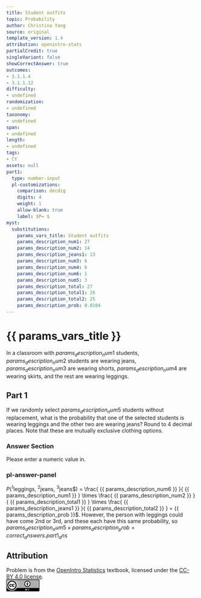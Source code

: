 ```yaml
---
title: Student outfits
topic: Probability
author: Christina Yang
source: original
template_version: 1.4
attribution: openintro-stats
partialCredit: true
singleVariant: false
showCorrectAnswer: true
outcomes:
- 3.1.1.4
- 3.1.1.12
difficulty:
- undefined
randomization:
- undefined
taxonomy:
- undefined
span:
- undefined
length:
- undefined
tags:
- CY
assets: null
part1:
  type: number-input
  pl-customizations:
    comparison: decdig
    digits: 4
    weight: 1
    allow-blank: true
    label: $P= $
myst:
  substitutions:
    params_vars_title: Student outfits
    params_description_num1: 27
    params_description_num2: 14
    params_description_jeans1: 13
    params_description_num3: 6
    params_description_num4: 6
    params_description_num6: 1
    params_description_num5: 3
    params_description_total: 27
    params_description_total1: 26
    params_description_total2: 25
    params_description_prob: 0.0104
---
```

# {{ params_vars_title }}
In a classroom with ${{ params_description_num1 }}$ students, ${{ params_description_num2 }}$ students are wearing jeans, ${{ params_description_num3 }}$ are wearing shorts, ${{ params_description_num4 }}$ are wearing skirts, and the rest are wearing leggings.

## Part 1

If we randomly select ${{ params_description_num5 }}$ students without replacement, what is the probability that one of the selected students is wearing leggings and the other two are wearing jeans? Round to 4 decimal places. Note that these are mutually exclusive clothing options.

### Answer Section

Please enter a numeric value in.

### pl-answer-panel

$P(^1$leggings, $^2$jeans, $^3$jeans$) = \frac{ {{ params_description_num6 }} }{ {{ params_description_num1 }} } \times \frac{ {{ params_description_num2 }} }{ {{ params_description_total1 }} } \times \frac{ {{ params_description_jeans1 }} }{ {{ params_description_total2 }} } = {{ params_description_prob }}$.
However, the person with leggings could have come 2nd or 3rd, and these each
have this same probability, so ${{ params_description_num5 }} \times {{ params_description_prob }} = {{ correct_answers.part1_ans }}$

## Attribution

Problem is from the [OpenIntro Statistics](https://openintro.org/book/os/) textbook, licensed under the [CC-BY 4.0 license](https://creativecommons.org/licenses/by/4.0/).<br>![Image representing the Creative Commons 4.0 BY license.](https://raw.githubusercontent.com/firasm/bits/master/by.png)